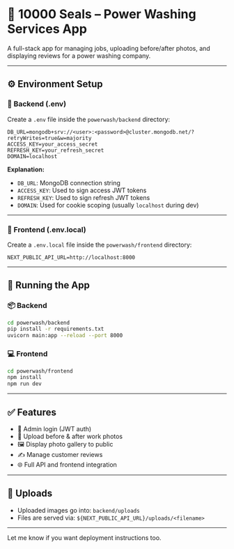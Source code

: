 # 🧼 10000 Seals – Power Washing Services App

A full-stack app for managing jobs, uploading before/after photos, and displaying reviews for a power washing company.

---

## ⚙️ Environment Setup

### 🔧 Backend (.env)

Create a `.env` file inside the `powerwash/backend` directory:

```
DB_URL=mongodb+srv://<user>:<password>@cluster.mongodb.net/?retryWrites=true&w=majority
ACCESS_KEY=your_access_secret
REFRESH_KEY=your_refresh_secret
DOMAIN=localhost
```

**Explanation:**
- `DB_URL`: MongoDB connection string
- `ACCESS_KEY`: Used to sign access JWT tokens
- `REFRESH_KEY`: Used to sign refresh JWT tokens
- `DOMAIN`: Used for cookie scoping (usually `localhost` during dev)

---

### 🔧 Frontend (.env.local)

Create a `.env.local` file inside the `powerwash/frontend` directory:

```
NEXT_PUBLIC_API_URL=http://localhost:8000
```

---

## 🚀 Running the App

### 📦 Backend

```bash
cd powerwash/backend
pip install -r requirements.txt
uvicorn main:app --reload --port 8000
```

### 💻 Frontend

```bash
cd powerwash/frontend
npm install
npm run dev
```

---

## ✅ Features

- 🔐 Admin login (JWT auth)
- 📸 Upload before & after work photos
- 🖼️ Display photo gallery to public
- ✍️ Manage customer reviews
- 🌐 Full API and frontend integration

---

## 📁 Uploads

- Uploaded images go into: `backend/uploads`
- Files are served via: `${NEXT_PUBLIC_API_URL}/uploads/<filename>`

---

Let me know if you want deployment instructions too.
